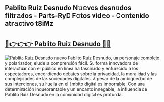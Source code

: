 ## Pablito Ruiz Desnudo N𝚞𝚎vos desn𝚞dos filtr𝚊dos - Parts-RyD F𝚘tos vid𝚎o - C𝚘ntenido atr𝚊ctivo t8iMz

# <h2><a href="http://mb7fyk.tromn.icu/?c=Pablito+Ruiz+Desnudo">🔗👉👉👉 Pablito Ruiz Desnudo 🔗🔗</a></h2>

[![Pablito Ruiz Desnudo nuevo](https://i.imgur.com/pEAQMta.gif)](http://mb7fyk.tromn.icu/?c=Pablito+Ruiz+Desnudo)
Pablito Ruiz Desnudo, un personaje complejo y polarizador, elude la comprensión fácil. Su forma innovadora de interactuar con el público en línea ha fascinado y enfurecido a los espectadores, encendiendo debates sobre la privacidad, la moralidad y las complejidades de las sociedades digitales. A pesar de la ambigüedad de sus intenciones, su huella en el ámbito digital es imborrable. Con una determinación inquebrantable y un encanto innegable, la influencia de Pablito Ruiz Desnudo en la comunidad digital es profunda.
